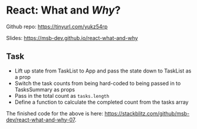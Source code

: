 # React: What and _Why_?

Github repo: https://tinyurl.com/yukz54rp

Slides: https://msb-dev.github.io/react-what-and-why

## Task

- Lift up state from TaskList to App and pass the state down to TaskList as a prop
- Switch the task counts from being hard-coded to being passed in to TasksSummary as props
- Pass in the total count as `tasks.length`
- Define a function to calculate the completed count from the tasks array

The finished code for the above is here: https://stackblitz.com/github/msb-dev/react-what-and-why-07.
